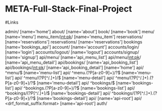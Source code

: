 # META-Full-Stack-Final-Project
#Links

admin/
[name='home']
about/ [name='about']
book/ [name='book']
menu/ [name='menu']
menu_item/<int:pk>/ [name='menu_item']
reservations/ [name='reservations']
reservations/ [name='reservations']
bookings [name='bookings_api']
account/ [name='account']
accounts/login/ [name='login']
accounts/logout/ [name='logout']
accounts/signup/ [name='signup']
api/menu/ [name='api_menu_list']
api/menu/<int:pk>/ [name='api_menu_detail']
api/bookings/ [name='api_booking_list']
api/bookings/<int:pk>/ [name='api_booking_detail']
[name='home']
api/ ^menu/$ [name='menu-list']
api/ ^menu\.(?P<format>[a-z0-9]+)/?$ [name='menu-list']
api/ ^menu/(?P<pk>[^/.]+)/$ [name='menu-detail']
api/ ^menu/(?P<pk>[^/.]+)\.(?P<format>[a-z0-9]+)/?$ [name='menu-detail']
api/ ^bookings/$ [name='bookings-list']
api/ ^bookings\.(?P<format>[a-z0-9]+)/?$ [name='bookings-list']
api/ ^bookings/(?P<pk>[^/.]+)/$ [name='bookings-detail']
api/ ^bookings/(?P<pk>[^/.]+)\.(?P<format>[a-z0-9]+)/?$ [name='bookings-detail']
api/ [name='api-root']
api/ <drf_format_suffix:format> [name='api-root']
auth/
